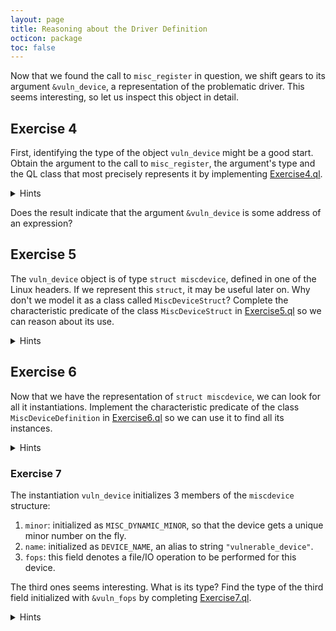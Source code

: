 ```yaml
---
layout: page
title: Reasoning about the Driver Definition
octicon: package
toc: false
---
```


Now that we found the call to `misc_register` in question, we shift gears to its argument `&vuln_device`, a representation of the problematic driver. This seems interesting, so let us inspect this object in detail.

## Exercise 4

First, identifying the type of the object `vuln_device` might be a good start. Obtain the argument to the call to `misc_register`, the argument's type and the QL class that most precisely represents it by implementing [Exercise4.ql](exercises/Exercise4.ql).

<details>
<summary>Hints</summary>

- The class `FunctionCall` provides the member predicate `getArgument` to get an argument by index.
- Each expression represented by the class `Expr` has a type that can be retrieved with the member predicate `getType`.
- Each program element represented by the class `Element` has a member predicate `getPrimaryQlClass` that returns the QL class that is the most precise syntactic category the element belongs to.
- Relate QL expressions as much as you can. Relate the call to the misc_register call to the misc_register function, use it to retrieve its argument, and again associate to its type and the primary QL class. `Select` the latter three.

</details>

Does the result indicate that the argument `&vuln_device` is some address of an expression?

## Exercise 5

The `vuln_device` object is of type `struct miscdevice`, defined in one of the Linux headers. If we represent this `struct`, it may be useful later on. Why don't we model it as a class called `MiscDeviceStruct`? Complete the characteristic predicate of the class `MiscDeviceStruct` in [Exercise5.ql](exercises/Exercise5.ql) so we can reason about its use.

<details>
<summary>Hints</summary>

- The class `Struct` inherits the member predicate `getName` from the class `UserType` that returns the name of the struct.
- Each program element represented by the class `Element` can be related to the primary file the element occurs in using the member predicate `getFile`.
- Each program element has an absolute path that can be accessed using the member predicate `getAbsolutePath` on the class `File`.
- The QL `string` type provides [built-in member predicates](https://codeql.github.com/docs/ql-language-reference/ql-language-specification/#built-ins-for-string) such as `matches` and `regexpMatch` to match patterns in strings. The `matches` predicate interprets `_` to match any single character and `%` to match any sequences of characters in the provided pattern.

</details>

## Exercise 6

Now that we have the representation of `struct miscdevice`, we can look for all it instantiations. Implement the characteristic predicate of the class `MiscDeviceDefinition` in [Exercise6.ql](exercises/Exercise6.ql) so we can use it to find all its instances.

<details>
<summary>Hints</summary>

- The class `Variable` has a member predicate `getType` that gets the type of this variable.

</details>

### Exercise 7

The instantiation `vuln_device` initializes 3 members of the `miscdevice` structure:

1. `minor`: initialized as `MISC_DYNAMIC_MINOR`, so that the device gets a unique minor number on the fly.
2. `name`: initialized as `DEVICE_NAME`, an alias to string `"vulnerable_device"`.
3. `fops`: this field denotes a file/IO operation to be performed for this device.

The third ones seems interesting. What is its type? Find the type of the third field initialized with `&vuln_fops` by completing [Exercise7.ql](exercises/Exercise7.ql).

<details>
<summary>Hints</summary>

- The class `Struct` inherits the member predicate `getAMember` from the class `Class` that gets the zero-based indexed member declared in the struct.
- The class `Field` inherits the member predicate `getType` from the class `MemberVariable` that returns the type of the field.
- Relate the QL expressions as much as possible. Relate the third field of the `misc_device` struct to its field with a suitable predicate, then associate the field to its type with another predicate. `Select` the type.

</details>
